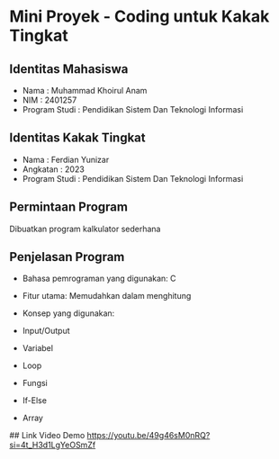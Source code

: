 # Mini Proyek - Coding untuk Kakak Tingkat

## Identitas Mahasiswa
- Nama  : Muhammad Khoirul Anam
- NIM   : 2401257
- Program Studi  : Pendidikan Sistem Dan Teknologi Informasi

## Identitas Kakak Tingkat
- Nama  : Ferdian Yunizar
- Angkatan  : 2023
- Program Studi  : Pendidikan Sistem Dan Teknologi Informasi

## Permintaan Program
Dibuatkan program kalkulator sederhana

## Penjelasan Program
- Bahasa pemrograman yang digunakan: C
- Fitur utama: Memudahkan dalam menghitung

- Konsep yang digunakan:
- Input/Output
- Variabel
- Loop
- Fungsi
- If-Else
- Array

## Link Video Demo
https://youtu.be/49g46sM0nRQ?si=4t_H3d1LgYeOSmZf
